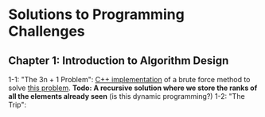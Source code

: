 # Solutions to Programming Challenges

## Chapter 1: Introduction to Algorithm Design

1-1: "The 3n + 1 Problem": [C++ implementation](https://) of a brute force method to solve [this problem](https://onlinejudge.org/index.php?option=onlinejudge&Itemid=8&page=show_problem&problem=36). **Todo: A recursive solution where we store the ranks of all the elements already seen** (is this dynamic programming?)
1-2: "The Trip": 

